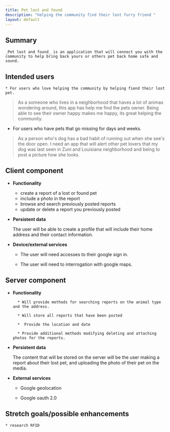 ```yaml
---
title: Pet lost and found
description: "helping the community find their lost furry friend "
layout: default
---
```


## Summary

    _Pet lost and found_ is an application that will connect you with the community to help bring back yours or others pet back home safe and sound.
## Intended users

    * For users who love helping the community by helping fiend their lost pet.

  > As a someone who lives in a neighborhood that haves a lot of animas wondering around, this app has help me find the pets owner. Being able to see their owner happy makes me happy, its great helping the community.

  * For users who have pets that go missing for days and weeks.

  > As a person who's dog has a bad habit of running out when she see's the door open. I need an app that will alert other pet lovers that my dog was last seen in Zuni and Louisiana neighborhood and being to post a picture how she looks.

## Client component

* **Functionality**

    * create a report of a lost or found pet
    * include a photo in the report
    * browse and search previously posted reports
    * update or delete a report you previously posted  

* **Persistent data**

    The user will be able to create a profile that will include their home address and their contact information.     

* **Device/external services**

    * The user will need accesses to their google sign in.

    * The user will need to interrogation with google maps.  


## Server component

* **Functionality**

        * Will provide methods for searching reports on the animal type and the address.

        * Will store all reports that have been posted

        *  Provide the location and date

        * Provide additional methods modifying deleting and attaching photos for the reports.    

* **Persistent data**

    The content that will be stored on the server will be the user making a report about their lost pet, and uploading the photo of their pet on the media.

* **External services**

   * Google geolocation

   * Google oauth 2.0


## Stretch goals/possible enhancements

    * research RFID
